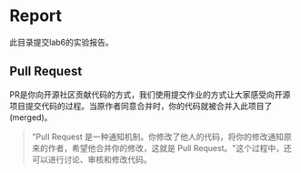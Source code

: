 # Report

此目录提交lab6的实验报告。

## Pull Request

PR是你向开源社区贡献代码的方式，我们使用提交作业的方式让大家感受向开源项目提交代码的过程。当原作者同意合并时，你的代码就被合并入此项目了(merged)。

> "Pull Request 是一种通知机制。你修改了他人的代码，将你的修改通知原来的作者，希望他合并你的修改，这就是 Pull Request。"这个过程中，还可以进行讨论、审核和修改代码。

